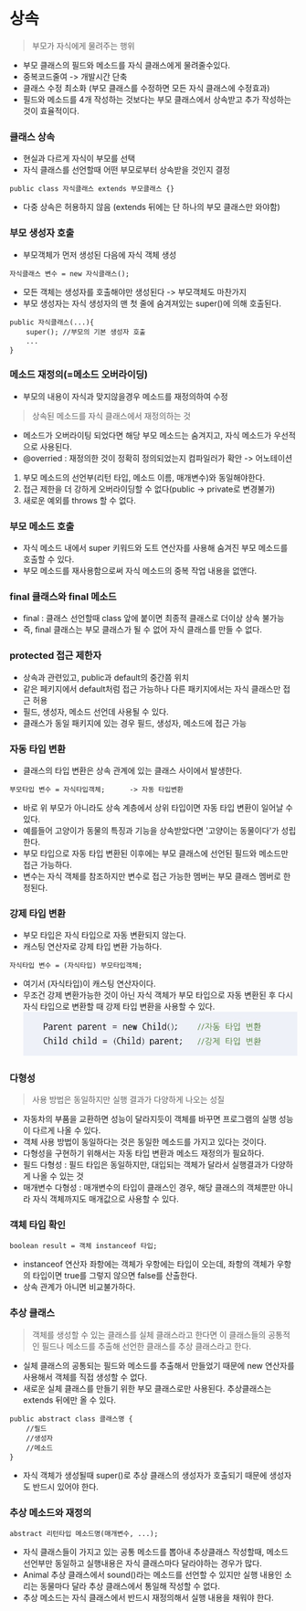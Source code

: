 
# 상속
> 부모가 자식에게 물려주는 행위

* 부모 클래스의 필드와 메소드를 자식 클래스에게 물려줄수있다.
* 중복코드줄여 -> 개발시간 단축
* 클래스 수정 최소화 (부모 클래스를 수정하면 모든 자식 클래스에 수정효과)
* 필드와 메소드를 4개 작성하는 것보다는 부모 클래스에서 상속받고 추가 작성하는 것이 효율적이다.

### 클래스 상속
* 현실과 다르게 자식이 부모를 선택
* 자식 클래스를 선언할때 어떤 부모로부터 상속받을 것인지 결정

```
public class 자식클래스 extends 부모클래스 {}
```

* 다중 상속은 허용하지 않음 (extends 뒤에는 단 하나의 부모 클래스만 와야함)

### 부모 생성자 호출
* 부모객체가 먼저 생성된 다음에 자식 객체 생성

```
자식클래스 변수 = new 자식클래스();
```

* 모든 객체는 생성자를 호출해야만 생성된다 -> 부모객체도 마찬가지
* 부모 생성자는 자식 생성자의 맨 첫 줄에 숨겨져있는 super()에 의해 호출된다.

```
public 자식클래스(...){
    super(); //부모의 기본 생성자 호출
    ...
}
```
### 메소드 재정의(=메소드 오버라이딩)
* 부모의 내용이 자식과 맞지않을경우 메소드를 재정의하여 수정 
>상속된 메소드를 자식 클래스에서 재정의하는 것

* 메소드가 오버라이팅 되었다면 해당 부모 메소드는 숨겨지고, 자식 메소드가 우선적으로 사용된다.
* @overried : 재정의한 것이 정확히 정의되었는지 컴파일러가 확안 -> 어노테이션

1. 부모 메소드의 선언부(리턴 타입, 메소드 이름, 매개변수)와 동일해야한다.
2. 접근 제한을 더 강하게 오버라이딩할 수 없다(public -> private로 변경불가)
3. 새로운 예외를 throws 할 수 없다.

### 부모 메소드 호출
* 자식 메소드 내에서 super 키워드와 도트 연산자를 사용해 숨겨진 부모 메소드를 호출할 수 있다.
* 부모 메소드를 재사용함으로써 자식 메소드의 중복 작업 내용을 없앤다.

### final 클래스와 final 메소드
* final : 클래스 선언할때 class 앞에 붙이면 최종적 클래스로 더이상 상속 불가능
* 즉, final 클래스는 부모 클래스가 될 수 없어 자식 클래스를 만들 수 없다.

### protected 접근 제한자
* 상속과 관련있고, public과 default의 중간쯤 위치
* 같은 페키지에서 default처럼 접근 가능하나 다른 패키지에서는 자식 클래스만 접근 허용
* 필드, 생성자, 메소드 선언데 사용될 수 있다. 
* 클래스가 동일 패키지에 있는 경우 필드, 생성자, 메소드에 접근 가능

### 자동 타입 변환
* 클래스의 타입 변환은 상속 관계에 있는 클래스 사이에서 발생한다.
```
부모타입 변수 = 자식타입객체;      -> 자동 타입변환
```
* 바로 위 부모가 아니라도 상속 계층에서 상위 타입이면 자동 타입 변환이 일어날 수 있다.
* 예를들어 고양이가 동물의 특징과 기능을 상속받았다면 '고양이는 동물이다'가 성립한다.
* 부모 타입으로 자동 타입 변환된 이후에는 부모 클래스에 선언된 필드와 메소드만 접근 가능하다.
* 변수는 자식 객체를 참조하지만 변수로 접근 가능한 멤버는 부모 클래스 멤버로 한정된다.

### 강제 타입 변환
* 부모 타입은 자식 타입으로 자동 변환되지 않는다.
* 캐스팅 연산자로 강제 타입 변환 가능하다.
```
자식타입 변수 = (자식타입) 부모타입객체;
```
* 여기서 (자식타입)이 캐스팅 연산자이다.
* 무조건 강제 변환가능한 것이 아닌 자식 객체가 부모 타입으로 자동 변환된 후 다시 자식 타입으로 변환할 때 강제 타입 변환을 사용할 수 있다.
![](../img/1.jpeg)

### 다형성
> 사용 방법은 동일하지만 실행 결과가 다양하게 나오는 성질
* 자동차의 부품을 교환하면 성능이 달라지듯이 객체를 바꾸면 프로그램의 실행 성능이 다르게 나올 수 있다.
* 객체 사용 방법이 동일하다는 것은 동일한 메소드를 가지고 있다는 것이다.
* 다형성을 구현하기 위해서는 자동 타입 변환과 메소드 재정의가 필요하다. 
* 필드 다형성 : 필드 타입은 동일하지만, 대입되는 객체가 달라서 실행결과가 다양하게 나올 수 있는 것
* 매개변수 다형성 : 매개변수의 타입이 클래스인 경우, 해당 클래스의 객체뿐만 아니라 자식 객체까지도 매개값으로 사용할 수 있다.

### 객체 타입 확인
```
boolean result = 객체 instanceof 타입;
```
* instanceof 연산자 좌항에는 객체가 우항에는 타입이 오는데, 좌항의 객체가 우항의 타입이면 true를 그렇지 않으면 false를 산출한다.
* 상속 관계가 아니면 비교불가하다.

### 추상 클래스
> 객체를 생성할 수 있는 클래스를 실체 클래스라고 한다면 이 클래스들의 공통적인 필드나 메소드를 추출해 선언한 클래스를 추상 클래스라고 한다.
* 실체 클래스의 공통되는 필드와 메소드를 추출해서 만들었기 때문에 new 연산자를 사용해서 객체를 직접 생성할 수 없다.
* 새로운 실체 클래스를 만들기 위한 부모 클래스로만 사용된다. 추상클래스는 extends 뒤에만 올 수 있다.
```lombok.config
public abstract class 클래스명 {
    //필드
    //생성자
    //메소드
}
```
* 자식 객체가 생성될때 super()로 추상 클래스의 생성자가 호출되기 때문에 생성자도 반드시 있어야 한다.

### 추상 메소드와 재정의
```
abstract 리턴타입 메소드명(매개변수, ...);
```
* 자식 클래스들이 가지고 있는 공통 메소드를 뽑아내 추상클래스 작성할때, 메소드 선언부만 동일하고 실행내용은 자식 클래스마다 달라야하는 경우가 많다.
* Animal 추상 클래스에서 sound()라는 메소드를 선언할 수 있지만 실행 내용인 소리는 동물마다 달라 추상 클래스에서 통일해 작성할 수 없다.
* 추상 메소드는 자식 클래스에서 반드시 재정의해서 실행 내용을 채워야 한다.